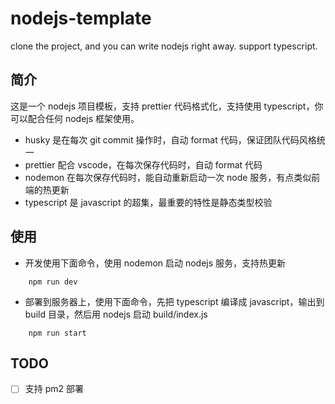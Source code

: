 # nodejs-template

clone the project, and you can write nodejs right away. support typescript.

## 简介

这是一个 nodejs 项目模板，支持 prettier 代码格式化，支持使用 typescript，你可以配合任何 nodejs 框架使用。

-   husky 是在每次 git commit 操作时，自动 format 代码，保证团队代码风格统一
-   prettier 配合 vscode，在每次保存代码时，自动 format 代码
-   nodemon 在每次保存代码时，能自动重新启动一次 node 服务，有点类似前端的热更新
-   typescript 是 javascript 的超集，最重要的特性是静态类型校验

## 使用

-   开发使用下面命令，使用 nodemon 启动 nodejs 服务，支持热更新

```
    npm run dev
```

-   部署到服务器上，使用下面命令，先把 typescript 编译成 javascript，输出到 build 目录，然后用 nodejs 启动 build/index.js

```
    npm run start
```

## TODO

-   [ ] 支持 pm2 部署
